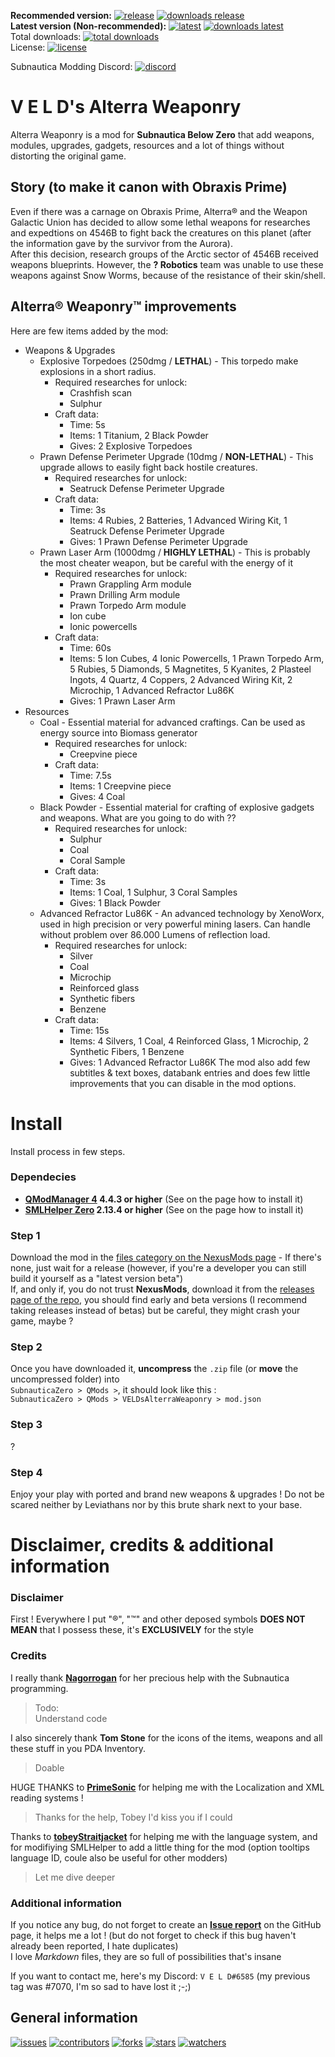 **Recommended version:** 
[![release](https://img.shields.io/github/v/release/VELD-Dev/AlterraWeaponry?color=success&display_name=tag&logo=github&style=flat)](https://github.com/VELD-Dev/AlterraWeaponry/releases "Last release of the mod")
[![downloads release](https://img.shields.io/github/downloads/VELD-Dev/AlterraWeaponry/latest/total?color=success&logo=github)](https://github.com/VELD-Dev/AlterraWeaponry/releases "Last version downloads")  
**Latest version (__Non-recommended__):**
[![latest](https://img.shields.io/github/v/tag/VELD-Dev/AlterraWeaponry?color=important&label=latest&logo=github&style=flat)](https://github.com/VELD-Dev/AlterraWeaponry/tags "Last version, including pre-releases")
[![downloads latest](https://img.shields.io/github/downloads-pre/VELD-Dev/AlterraWeaponry/latest/total?color=important&logo=github&style=flat)](https://github.com/VELD-Dev/AlterraWeaponry/tags "Last version, including pre-release, downloads")  
Total downloads: [![total downloads](https://img.shields.io/github/downloads/VELD-Dev/AlterraWeaponry/total?color=success&logo=github)](https://github.com/VELD-Dev/AlterraWeaponry/downloads "Total downloads, including pre-releases, of the mod")  
License: [![license](https://img.shields.io/badge/license-CC--BY--NC-green?style=flat&logo=creative-commons)](https://github.com/VELD-Dev/AlterraWeaponry/blob/master/LICENSE.txt "License of the mod")  

Subnautica Modding Discord: [![discord](https://img.shields.io/discord/324207629784186882?color=informational&label=subnautica%20modding&logo=discord&style=for-the-badge)](https://discord.gg/7M7cJWXMRe)

# V E L D's Alterra Weaponry
Alterra Weaponry is a mod for **Subnautica Below Zero** that add weapons, modules, upgrades, gadgets, resources and a lot of things without distorting the original game.

## Story (to make it canon with Obraxis Prime)
Even if there was a carnage on Obraxis Prime, Alterra® and the Weapon Galactic Union has decided to allow some lethal weapons for researches and expedtions on 4546B to fight back the creatures on this planet (after the information gave by the survivor from the Aurora).  
After this decision, research groups of the Arctic sector of 4546B received weapons blueprints. However, the **? Robotics** team was unable to use these weapons against Snow Worms, because of the resistance of their skin/shell.

## Alterra® Weaponry™ improvements
Here are few items added by the mod:
* Weapons & Upgrades
	* Explosive Torpedoes (250dmg / **LETHAL**) - This torpedo make explosions in a short radius.
		* Required researches for unlock:
			* Crashfish scan
			* Sulphur
		* Craft data:
			* Time: 5s
			* Items: 1 Titanium, 2 Black Powder
			* Gives: 2 Explosive Torpedoes
	* Prawn Defense Perimeter Upgrade (10dmg / **NON-LETHAL**) - This upgrade allows to easily fight back hostile creatures.
		* Required researches for unlock:
			* Seatruck Defense Perimeter Upgrade
		* Craft data:
			* Time: 3s
			* Items: 4 Rubies, 2 Batteries, 1 Advanced Wiring Kit, 1 Seatruck Defense Perimeter Upgrade
			* Gives: 1 Prawn Defense Perimeter Upgrade
	* Prawn Laser Arm (1000dmg / **HIGHLY LETHAL**) - This is probably the most cheater weapon, but be careful with the energy of it
		* Required researches for unlock:
			* Prawn Grappling Arm module
			* Prawn Drilling Arm module
			* Prawn Torpedo Arm module
			* Ion cube
			* Ionic powercells
		* Craft data:
			* Time: 60s
			* Items: 5 Ion Cubes, 4 Ionic Powercells, 1 Prawn Torpedo Arm, 5 Rubies, 5 Diamonds, 5 Magnetites, 5 Kyanites, 2 Plasteel Ingots, 4 Quartz, 4 Coppers, 2 Advanced Wiring Kit, 2 Microchip, 1 Advanced Refractor Lu86K
			* Gives: 1 Prawn Laser Arm
* Resources
	* Coal - Essential material for advanced craftings. Can be used as energy source into Biomass generator
		* Required researches for unlock:
			* Creepvine piece
		* Craft data:
			* Time: 7.5s
			* Items: 1 Creepvine piece
			* Gives: 4 Coal
	* Black Powder - Essential material for crafting of explosive gadgets and weapons. What are you going to do with ??
		* Required researches for unlock:
			* Sulphur
			* Coal
			* Coral Sample
		* Craft data:
			* Time: 3s
			* Items: 1 Coal, 1 Sulphur, 3 Coral Samples
			* Gives: 1 Black Powder
	* Advanced Refractor Lu86K - An advanced technology by XenoWorx, used in high precision or very powerful mining lasers. Can handle without problem over 86.000 Lumens of reflection load.
		* Required researches for unlock:
			* Silver
			* Coal
			* Microchip
			* Reinforced glass
			* Synthetic fibers
			* Benzene
		* Craft data:
			* Time: 15s
			* Items: 4 Silvers, 1 Coal, 4 Reinforced Glass, 1 Microchip, 2 Synthetic Fibers, 1 Benzene
			* Gives: 1 Advanced Refractor Lu86K
The mod also add few subtitles & text boxes, databank entries and does few little improvements that you can disable in the mod options.

# Install
Install process in few steps.

### Dependecies
* **[QModManager 4](https://www.nexusmods.com/subnauticabelowzero/mods/1 "NexusMods - QModManager 4") 4.4.3 or higher** (See on the page how to install it)
* **[SMLHelper Zero](https://www.nexusmods.com/subnauticabelowzero/mods/34 "NexusMods - SMLHelper Zero") 2.13.4 or higher** (See on the page how to install it)

### Step 1
Download the mod in the [files category on the NexusMods page](https://www.nexusmods.com/subnauticabelowzero/mods/286?tab=files "NexusMods - Alterra Weaponry > Files") - If there's none, just wait for a release (however, if you're a developer you can still build it yourself as a "latest version beta")  
If, and only if, you do not trust **NexusMods**, download it from the [releases page of the repo](https://github.com/VELD-Dev/AlterraWeaponry/releases "Releases"), you should find early and beta versions (I recommend taking releases instead of betas) but be careful, they might crash your game, maybe ?

### Step 2
Once you have downloaded it, **uncompress** the `.zip` file (or **move** the uncompressed folder) into  
`SubnauticaZero > QMods >`, it should look like this :  
`SubnauticaZero > QMods > VELDsAlterraWeaponry > mod.json`

### Step 3
?

### Step 4
Enjoy your play with ported and brand new weapons & upgrades ! Do not be scared neither by Leviathans nor by this brute shark next to your base.

# Disclaimer, credits & additional information
### Disclaimer
First ! Everywhere I put "®", "™" and other deposed symbols **DOES NOT MEAN** that I possess these, it's **EXCLUSIVELY** for the style

### Credits
I really thank **[Nagorrogan](https://github.com/Nagorogan "Nagorrogan's GitHub account")** for her precious help with the Subnautica programming.  
> Todo:  
> Understand code

I also sincerely thank **Tom Stone** for the icons of the items, weapons and all these stuff in you PDA Inventory.  
> Doable  

HUGE THANKS to **[PrimeSonic]()** for helping me with the Localization and XML reading systems !
> Thanks for the help, Tobey
> I'd kiss you if I could  

Thanks to **[tobeyStraitjacket]()** for helping me with the language system, and for modifiying SMLHelper to add a little thing for the mod (option tooltips language ID, coule also be useful for other modders)
> Let me dive deeper  

### Additional information
If you notice any bug, do not forget to create an **[Issue report](https://github.com/VELD-Dev/AlterraWeaponry/issues "Issues")** on the GitHub page, it helps me a lot ! (but do not forget to check if this bug haven't already been reported, I hate duplicates)  
I love *Markdown* files, they are so full of possibilities that's insane
  
If you want to contact me, here's my Discord: `V E L D#6585` (my previous tag was #7070, I'm so sad to have lost it ;-;) 

## General information

[![issues](https://img.shields.io/github/issues/VELD-Dev/AlterraWeaponry?logo=github)](https://github.com/VELD-Dev/AlterraWeaponry/issues "Issues of the mod")
[![contributors](https://img.shields.io/github/contributors/VELD-Dev/AltarraWeaponry?logo=github)](https://github.com/VELD-Dev/AlterraWeaponry/contributors "Contributors of the project")
[![forks](https://img.shields.io/github/forks/VELD-Dev/AlterraWeaponry?logo=github)](https://github.com/VELD-Dev/AlterraWeaponry/network/members "Forks on GitHub of the project")
[![stars](https://img.shields.io/github/stars/VELD-Dev/AlterraWeaponry?logo=github)](https://github.com/VELD-Dev/AlterraWeaponry/stargazers "Stars on GitHub of the project")
[![watchers](https://img.shields.io/github/watchers/VELD-Dev/AlterraWeaponry?logo=github)](https://github.com/VELD-Dev/AlterraWeaponry/watchers "Watchers on Github of the project")
